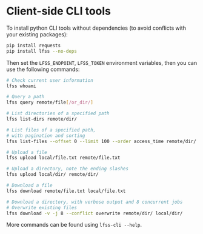 
# Client-side CLI tools

To install python CLI tools without dependencies (to avoid conflicts with your existing packages):
```sh
pip install requests
pip install lfss --no-deps
```

Then set the `LFSS_ENDPOINT`, `LFSS_TOKEN` environment variables, 
then you can use the following commands:
```sh
# Check current user information
lfss whoami

# Query a path
lfss query remote/file[/or_dir/]

# List directories of a specified path
lfss list-dirs remote/dir/

# List files of a specified path, 
# with pagination and sorting
lfss list-files --offset 0 --limit 100 --order access_time remote/dir/

# Upload a file
lfss upload local/file.txt remote/file.txt

# Upload a directory, note the ending slashes
lfss upload local/dir/ remote/dir/

# Download a file
lfss download remote/file.txt local/file.txt

# Download a directory, with verbose output and 8 concurrent jobs
# Overwrite existing files
lfss download -v -j 8 --conflict overwrite remote/dir/ local/dir/   
```

More commands can be found using `lfss-cli --help`.
